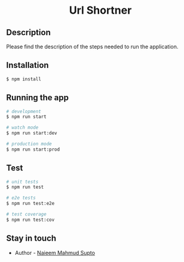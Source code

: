 <div style="text-align:center;">
  <h1>Url Shortner</h1>
</div>

## Description
Please find the description of the steps needed to run the application.
## Installation

```bash
$ npm install
```

## Running the app

```bash
# development
$ npm run start

# watch mode
$ npm run start:dev

# production mode
$ npm run start:prod
```

## Test

```bash
# unit tests
$ npm run test

# e2e tests
$ npm run test:e2e

# test coverage
$ npm run test:cov
```

## Stay in touch

- Author - [Naieem Mahmud Supto](https://github.com/naieem)
